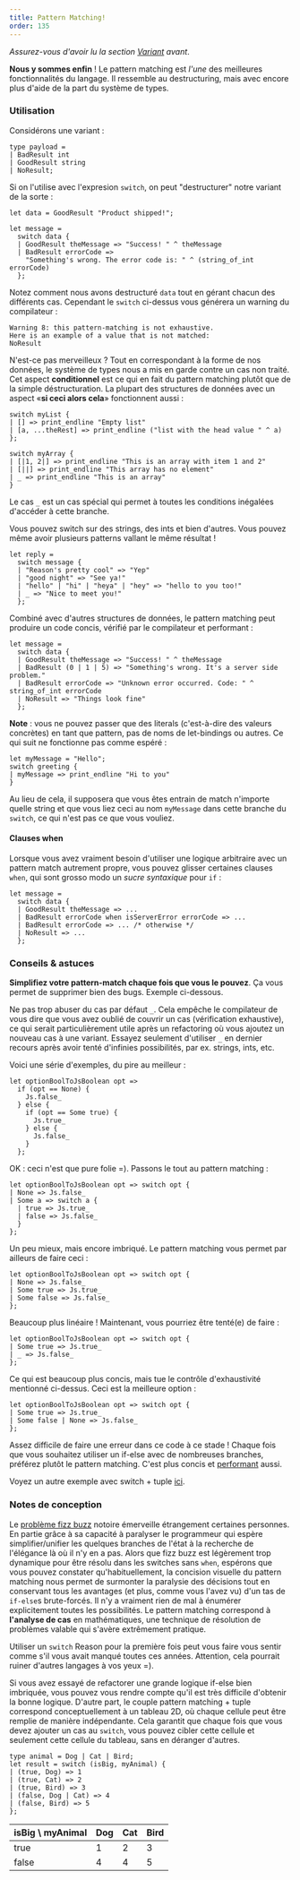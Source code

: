 ```yaml
---
title: Pattern Matching!
order: 135
---
```


_Assurez-vous d'avoir lu la section [Variant](/guide/language/variant) avant_.

**Nous y sommes enfin** ! Le pattern matching est _l'une_ des meilleures fonctionnalités du langage. Il ressemble au destructuring, mais avec encore plus d'aide de la part du système de types.

### Utilisation

Considérons une variant :

```reason
type payload =
| BadResult int
| GoodResult string
| NoResult;
```

Si on l'utilise avec l'expresion `switch`, on peut "destructurer" notre variant de la sorte :

```reason
let data = GoodResult "Product shipped!";

let message =
  switch data {
  | GoodResult theMessage => "Success! " ^ theMessage
  | BadResult errorCode =>
    "Something's wrong. The error code is: " ^ (string_of_int errorCode)
  };
```

Notez comment nous avons destructuré `data` tout en gérant chacun des différents cas. Cependant le `switch` ci-dessus vous générera un warning du compilateur :

```
Warning 8: this pattern-matching is not exhaustive.
Here is an example of a value that is not matched:
NoResult
```

N'est-ce pas merveilleux ? Tout en correspondant à la forme de nos données, le système de types nous a mis en garde contre un cas non traité. Cet aspect **conditionnel** est ce qui en fait du pattern matching plutôt que de la simple déstructuration. La plupart des structures de données avec un aspect «**si ceci alors cela**» fonctionnent aussi :

```reason
switch myList {
| [] => print_endline "Empty list"
| [a, ...theRest] => print_endline ("list with the head value " ^ a)
};

switch myArray {
| [|1, 2|] => print_endline "This is an array with item 1 and 2"
| [||] => print_endline "This array has no element"
| _ => print_endline "This is an array"
}
```

Le cas `_` est un cas spécial qui permet à toutes les conditions inégalées d'accéder à cette branche.

Vous pouvez switch sur des strings, des ints et bien d'autres. Vous pouvez même avoir plusieurs patterns vallant le même résultat !

```reason
let reply =
  switch message {
  | "Reason's pretty cool" => "Yep"
  | "good night" => "See ya!"
  | "hello" | "hi" | "heya" | "hey" => "hello to you too!"
  | _ => "Nice to meet you!"
  };
```

Combiné avec d'autres structures de données, le pattern matching peut produire un code concis, vérifié par le compilateur et performant :

```reason
let message =
  switch data {
  | GoodResult theMessage => "Success! " ^ theMessage
  | BadResult (0 | 1 | 5) => "Something's wrong. It's a server side problem."
  | BadResult errorCode => "Unknown error occurred. Code: " ^ string_of_int errorCode
  | NoResult => "Things look fine"
  };
```

**Note** : vous ne pouvez passer que des literals (c'est-à-dire des valeurs concrètes) en tant que pattern, pas de noms de let-bindings ou autres. Ce qui suit ne fonctionne pas comme espéré :

```reason
let myMessage = "Hello";
switch greeting {
| myMessage => print_endline "Hi to you"
}
```

Au lieu de cela, il supposera que vous êtes entrain de match n'importe quelle string et que vous liez ceci au nom `myMessage` dans cette branche du `switch`, ce qui n'est pas ce que vous vouliez.

#### Clauses when

Lorsque vous avez vraiment besoin d'utiliser une logique arbitraire avec un pattern match autrement propre, vous pouvez glisser certaines clauses `when`, qui sont grosso modo un *sucre syntaxique* pour `if` :

```reason
let message =
  switch data {
  | GoodResult theMessage => ...
  | BadResult errorCode when isServerError errorCode => ...
  | BadResult errorCode => ... /* otherwise */
  | NoResult => ...
  };
```

### Conseils & astuces

**Simplifiez votre pattern-match chaque fois que vous le pouvez**. Ça vous permet de supprimer bien des bugs. Exemple ci-dessous.

Ne pas trop abuser du cas par défaut `_`. Cela empêche le compilateur de vous dire que vous avez oublié de couvrir un cas (vérification exhaustive), ce qui serait particulièrement utile après un refactoring où vous ajoutez un nouveau cas à une variant. Essayez seulement d'utiliser `_` en dernier recours après avoir tenté d'infinies possibilités, par ex. strings, ints, etc.

Voici une série d'exemples, du pire au meilleur :

```reason
let optionBoolToJsBoolean opt =>
  if (opt == None) {
    Js.false_
  } else {
    if (opt == Some true) {
      Js.true_
    } else {
      Js.false_
    }
  };
```

OK : ceci n'est que pure folie =). Passons le tout au pattern matching : 

```reason
let optionBoolToJsBoolean opt => switch opt {
| None => Js.false_
| Some a => switch a {
  | true => Js.true_
  | false => Js.false_
  }
};
```

Un peu mieux, mais encore imbriqué. Le pattern matching vous permet par ailleurs de faire ceci :

```reason
let optionBoolToJsBoolean opt => switch opt {
| None => Js.false_
| Some true => Js.true_
| Some false => Js.false_
};
```

Beaucoup plus linéaire ! Maintenant, vous pourriez être tenté(e) de faire :

```reason
let optionBoolToJsBoolean opt => switch opt {
| Some true => Js.true_
| _ => Js.false_
};
```

Ce qui est beaucoup plus concis, mais tue le contrôle d'exhaustivité mentionné ci-dessus. Ceci est la meilleure option :

```reason
let optionBoolToJsBoolean opt => switch opt {
| Some true => Js.true_
| Some false | None => Js.false_
};
```

Assez difficile de faire une erreur dans ce code à ce stade ! Chaque fois que vous souhaitez utiliser un if-else avec de nombreuses branches, préférez plutôt le pattern matching. C'est plus concis et [performant](/guide/language/variant#design-decisions) aussi.

Voyez un autre exemple avec switch + tuple [ici](/guide/language/tuple#tips--tricks).

### Notes de conception

Le [problème fizz buzz](https://en.wikipedia.org/wiki/Fizz_buzz#Programming_interviews) notoire émerveille étrangement certaines personnes. En partie grâce à sa capacité à  paralyser le programmeur qui espère simplifier/unifier les quelques branches de l'état à la recherche de l'élégance là où il n'y en a pas. Alors que fizz buzz est légèrement trop dynamique pour être résolu dans les switches sans `when`, espérons que vous pouvez constater qu'habituellement, la concision visuelle du pattern matching nous permet de surmonter la paralysie des décisions tout en conservant tous les avantages (et plus, comme vous l'avez vu) d'un tas de `if-else`s brute-forcés. Il n'y a vraiment rien de mal à énumérer explicitement toutes les possibilités. Le pattern matching correspond à **l'analyse de cas** en mathématiques, une technique de résolution de problèmes valable qui s'avère extrêmement pratique.

Utiliser un `switch` Reason pour la première fois peut vous faire vous sentir comme s'il vous avait manqué toutes ces années. Attention, cela pourrait ruiner d'autres langages à vos yeux =).

Si vous avez essayé de refactorer une grande logique if-else bien imbriquée, vous pouvez vous rendre compte qu'il est très difficile d'obtenir la bonne logique. D'autre part, le couple pattern matching + tuple correspond conceptuellement à un tableau 2D, où chaque cellule peut être remplie de manière indépendante. Cela garantit que chaque fois que vous devez ajouter un cas au `switch`, vous pouvez cibler cette cellule et seulement cette cellule du tableau, sans en déranger d'autres.

```reason
type animal = Dog | Cat | Bird;
let result = switch (isBig, myAnimal) {
| (true, Dog) => 1
| (true, Cat) => 2
| (true, Bird) => 3
| (false, Dog | Cat) => 4
| (false, Bird) => 5
};
```

isBig \ myAnimal | Dog | Cat | Bird
-----------------|-----|-----|------
true             |  1  |  2  |  3
false            |  4  |  4  |  5
